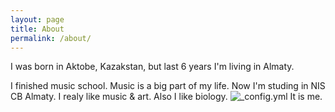 ```yaml
---
layout: page
title: About
permalink: /about/
---
```



I was born in Aktobe, Kazakstan, but last 6 years I'm living in Almaty. 




I finished music school. Music is a  big part of my life.
Now I'm studing in NIS CB Almaty.
I realy like music & art.
Also I like biology. 
![_config.yml](https://apf.mail.ru/cgi-bin/readmsg?id=14667640990000000911;0;1&af_preview=1&exif=1)
It is me.



